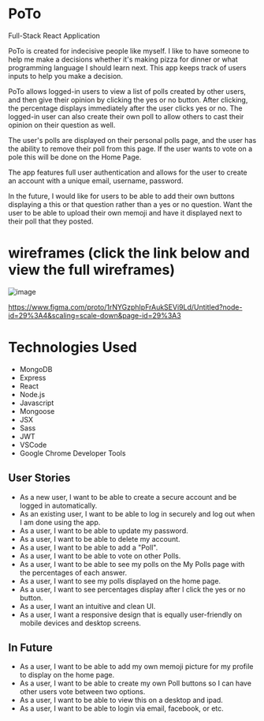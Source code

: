 # PoTo
Full-Stack React Application 

PoTo is created for indecisive people like myself. I like to have someone to help me make a decisions whether it's making pizza for dinner or what programming language I should learn next. This app keeps track of users inputs to help you make a decision. 

PoTo allows logged-in users to view a list of polls created by other users, and then give their opinion by clicking the yes or no button. After clicking, the percentage displays immediately after the user clicks yes or no. The logged-in user can also create their own poll to allow others to cast their opinion on their question as well.

The user's polls are displayed on their personal polls page, and the user has the ability to remove their poll from this page. If the user wants to vote on a pole this will be done on the Home Page.

The app features full user authentication and allows for the user to create an account with a unique email, username, password.

In the future, I would like for users to be able to add their own buttons displaying a this or that question rather than a yes or no question. Want the user to be able to upload their own memoji and have it displayed next to their poll that they posted. 

# wireframes (click the link below and view the full wireframes)
![image](https://user-images.githubusercontent.com/68757343/113640308-ff8d1f00-962f-11eb-9f2e-8dacdf8a2615.png) 

https://www.figma.com/proto/1rNYGzphIpFrAukSEVi9Ld/Untitled?node-id=29%3A4&scaling=scale-down&page-id=29%3A3 

# Technologies Used
- MongoDB
- Express
- React
- Node.js
- Javascript
- Mongoose
- JSX
- Sass
- JWT
- VSCode
- Google Chrome Developer Tools

## User Stories
- As a new user, I want to be able to create a secure account and be logged in automatically. 
- As an existing user, I want to be able to log in securely and log out when I am done using the app.
- As a user, I want to be able to update my password.
- As a user, I want to be able to delete my account.
- As a user, I want to be able to add a "Poll".
- As a user, I want to be able to vote on other Polls.
- As a user, I want to be able to see my polls on the My Polls page with the percentages of each answer.
- As a user, I want to see my polls displayed on the home page.
- As a user, I want to see percentages display after I click the yes or no button.
- As a user, I want an intuitive and clean UI.
- As a user, I want a responsive design that is equally user-friendly on mobile devices and desktop screens.


## In Future
- As a user, I want to be able to add my own memoji picture for my profile to display on the home page.
- As a user, I want to be able to create my own Poll buttons so I can have other users vote between two options.
- As a user, I want to be able to view this on a desktop and ipad. 
- As a user, I want to be able to login via email, facebook, or etc.

